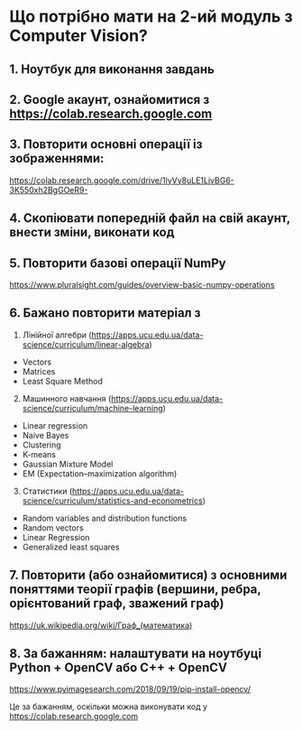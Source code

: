 # Що потрібно мати на 2-ий модуль з Computer Vision?

## 1. Ноутбук для виконання завдань

## 2. Google акаунт, ознайомитися з https://colab.research.google.com

## 3. Повторити основні операції із зображеннями:

https://colab.research.google.com/drive/1lyVy8uLE1LjvBG6-3K550xh2BgGOeR9-

## 4. Скопіювати попередній файл на свій акаунт, внести зміни, виконати код

## 5. Повторити базові операції NumPy

https://www.pluralsight.com/guides/overview-basic-numpy-operations

## 6. Бажано повторити матеріал з

1. Лінійної алгебри (https://apps.ucu.edu.ua/data-science/curriculum/linear-algebra)

- Vectors
- Matrices
- Least Square Method

2. Машинного навчання (https://apps.ucu.edu.ua/data-science/curriculum/machine-learning)

- Linear regression
- Naive Bayes
- Clustering
- K-means
- Gaussian Mixture Model
- EM (Expectation–maximization algorithm)

3. Статистики (https://apps.ucu.edu.ua/data-science/curriculum/statistics-and-econometrics)

- Random variables and distribution functions
- Random vectors
- Linear Regression
- Generalized least squares

## 7. Повторити (або ознайомитися) з основними поняттями теорії графів (вершини, ребра, орієнтований граф, зважений граф)

https://uk.wikipedia.org/wiki/Граф_(математика)

## 8. За бажанням: налаштувати на ноутбуці Python + OpenCV або C++ + OpenCV

https://www.pyimagesearch.com/2018/09/19/pip-install-opencv/

Це за бажанням, оскільки можна виконувати код у https://colab.research.google.com
